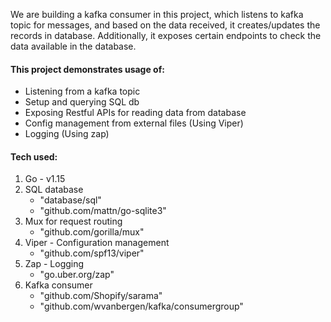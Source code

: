 We are building a kafka consumer in this project, which listens to kafka topic for messages, and based on the data received, 
it creates/updates the records in database. Additionally, it exposes certain endpoints to check the data available in the database.

#### This project demonstrates usage of: 
- Listening from a kafka topic
- Setup and querying SQL db
- Exposing Restful APIs for reading data from database
- Config management from external files (Using Viper)
- Logging (Using zap)

#### Tech used:
1. Go - v1.15
2. SQL database
    - "database/sql"
    - "github.com/mattn/go-sqlite3"
3. Mux for request routing
    - "github.com/gorilla/mux"
4. Viper - Configuration management
    - "github.com/spf13/viper"
5. Zap - Logging
    - "go.uber.org/zap" 
6. Kafka consumer
    - "github.com/Shopify/sarama"
    - "github.com/wvanbergen/kafka/consumergroup"